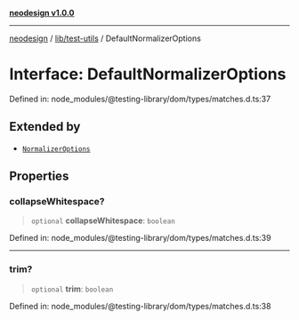 [**neodesign v1.0.0**](../../../README.md)

***

[neodesign](../../../modules.md) / [lib/test-utils](../README.md) / DefaultNormalizerOptions

# Interface: DefaultNormalizerOptions

Defined in: node\_modules/@testing-library/dom/types/matches.d.ts:37

## Extended by

- [`NormalizerOptions`](NormalizerOptions.md)

## Properties

### collapseWhitespace?

> `optional` **collapseWhitespace**: `boolean`

Defined in: node\_modules/@testing-library/dom/types/matches.d.ts:39

***

### trim?

> `optional` **trim**: `boolean`

Defined in: node\_modules/@testing-library/dom/types/matches.d.ts:38
